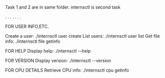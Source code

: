 Task 1 and 2 are in same folder.
internsctl is second task

.
.
.
.
.
.
.




FOR USER INFO,ETC.

Create a user: ./internsctl user create <username>
List users: ./internsctl user list
Get file info: ./internsctl file getinfo <file-name>

FOR HELP
Display help: ./internsctl --help

FOR VERSION
Display version: ./internsctl --version

FOR CPU DETAILS
Retrieve CPU info: ./internsctl cpu getinfo
